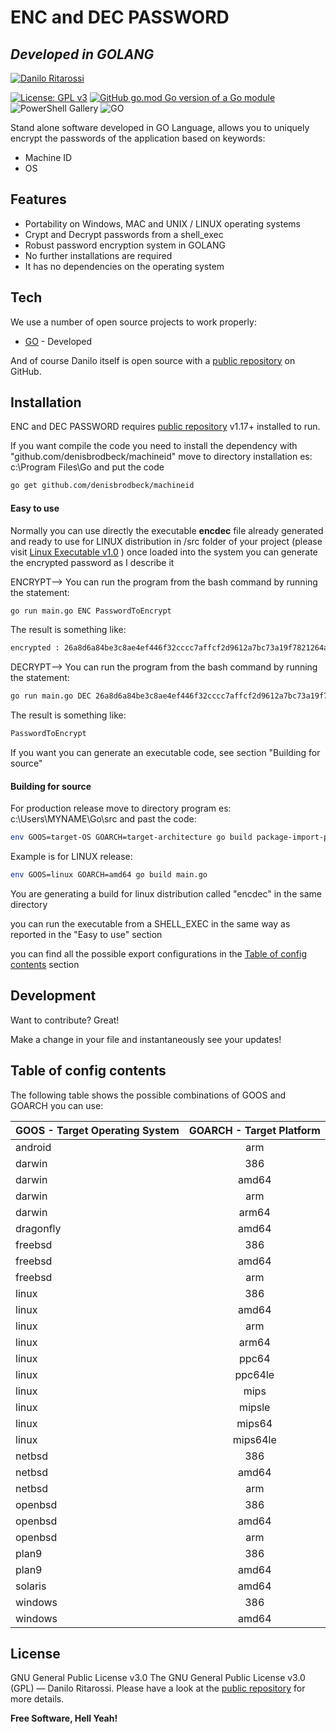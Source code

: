 # ENC and DEC PASSWORD
## _Developed in GOLANG_
[![Danilo Ritarossi](https://media-exp1.licdn.com/dms/image/C5116AQHnrgF1Z-9Wyg/profile-displaybackgroundimage-shrink_200_800/0/1516649190076?e=1644451200&v=beta&t=uejYUnxpt_2lERCRXybdRFr4cRf8mGSMx2Y27EkVNsw)](https://www.linkedin.com/in/daniloritarossi/)


[![License: GPL v3](https://img.shields.io/badge/license-MIT-green)](https://github.com/daniloritarossi/encanddendc/blob/main/LICENSE)
[![GitHub go.mod Go version of a Go module](https://img.shields.io/github/go-mod/go-version/gomods/athens.svg)](https://github.com/gomods/athens)
![PowerShell Gallery](https://img.shields.io/powershellgallery/p/DNS.1.1.1.1)
![GO](https://img.shields.io/static/v1?label=Version&message=1.0&color=<COLOR>)






Stand alone software developed in GO Language, allows you to uniquely encrypt the passwords of the application based on keywords:

- Machine ID
- OS

## Features

- Portability on Windows, MAC and UNIX / LINUX operating systems 
- Crypt and Decrypt passwords from a shell_exec
- Robust password encryption system in GOLANG
- No further installations are required
- It has no dependencies on the operating system

## Tech

We use a number of open source projects to work properly:

- [GO] - Developed


And of course Danilo itself is open source with a [public repository][daniloritarossi] on GitHub.

## Installation

ENC and DEC PASSWORD requires [public repository][go] v1.17+ installed to run.

If you want compile the code you need to install the dependency with "github.com/denisbrodbeck/machineid"
move to directory installation es: c:\Program Files\Go and put the code

```sh
go get github.com/denisbrodbeck/machineid
```

#### Easy to use

Normally you can use directly the executable **encdec** file already generated and ready to use for LINUX distribution in /src folder of your project  (please visit [Linux Executable v1.0]  ) once loaded into the system you can generate the encrypted password as I describe it

ENCRYPT--> You can run the program from the bash command by running the statement:

```sh
go run main.go ENC PasswordToEncrypt
```

The result is something like:

```sh
encrypted : 26a8d6a84be3c8ae4ef446f32cccc7affcf2d9612a7bc73a19f7821264a8b0f64f
```

DECRYPT--> You can run the program from the bash command by running the statement:

```sh
go run main.go DEC 26a8d6a84be3c8ae4ef446f32cccc7affcf2d9612a7bc73a19f7821264a8b0f64f
```

The result is something like:

```sh
PasswordToEncrypt
```
If you want you can generate an executable code, see section "Building for source"

#### Building for source

For production release move to directory program es: c:\Users\MYNAME\Go\src and past the code:

```sh
env GOOS=target-OS GOARCH=target-architecture go build package-import-path
```

Example is for LINUX release:
```sh
env GOOS=linux GOARCH=amd64 go build main.go
```
You are generating a build for linux distribution called "encdec" in the same directory

you can run the executable from a SHELL_EXEC in the same way as reported in the "Easy to use" section

you can find all the possible export configurations in the [Table of config contents] section

## Development

Want to contribute? Great!

Make a change in your file and instantaneously see your updates!

## Table of config contents 

The following table shows the possible combinations of GOOS and GOARCH you can use:

| GOOS - Target Operating System       | GOARCH - Target Platform  |
| ------------------------------------ |:-------------------------:| 
|android	|arm|
|darwin	|386|
|darwin	|amd64|
|darwin	|arm|
|darwin	|arm64|
|dragonfly	|amd64|
|freebsd	|386|
|freebsd	|amd64|
|freebsd	|arm|
|linux	|386|
|linux	|amd64|
|linux	|arm|
|linux	|arm64|
|linux	|ppc64|
|linux	|ppc64le|
|linux	|mips|
|linux	|mipsle|
|linux	|mips64|
|linux	|mips64le|
|netbsd	|386|
|netbsd	|amd64|
|netbsd	|arm|
|openbsd	|386|
|openbsd	|amd64|
|openbsd	|arm|
|plan9	|386|
|plan9	|amd64|
|solaris	|amd64|
|windows	|386|
|windows	|amd64|	



## License

GNU General Public License v3.0
The GNU General Public License v3.0 (GPL) — Danilo Ritarossi. Please have a look at the [public repository][LICENSE.md] for more details.


**Free Software, Hell Yeah!**

   [daniloritarossi]: <https://github.com/daniloritarossi>
   [go]: <https://go.dev>   
   [LICENSE.md]: <https://github.com/daniloritarossi/encdec/blob/main/LICENSE>
   [Linux Executable v1.0]: <https://github.com/daniloritarossi/encanddendc/releases/tag/v1.0>
   [Table of config contents]: <https://github.com/daniloritarossi/encdec#table-of-config-contents>